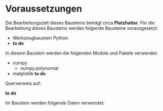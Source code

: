 # Voraussetzungen
Die Bearbeitungszeit dieses Bausteins beträgt circa **Platzhalter**. Für die Bearbeitung dieses Bausteins werden folgende Bausteine vorausgesetzt:

- Werkzeugbaustein Python
- **to do**

In diesem Baustein werden die folgenden Module und Pakete verwendet:

- numpy
  - numpy.polynomial
- matplotlib
**to do**

Querverweis auf: 

**to do**

Im Baustein werden folgende Daten verwendet:

